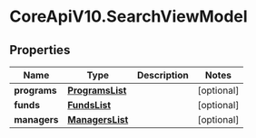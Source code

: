 # CoreApiV10.SearchViewModel

## Properties
Name | Type | Description | Notes
------------ | ------------- | ------------- | -------------
**programs** | [**ProgramsList**](ProgramsList.md) |  | [optional] 
**funds** | [**FundsList**](FundsList.md) |  | [optional] 
**managers** | [**ManagersList**](ManagersList.md) |  | [optional] 


